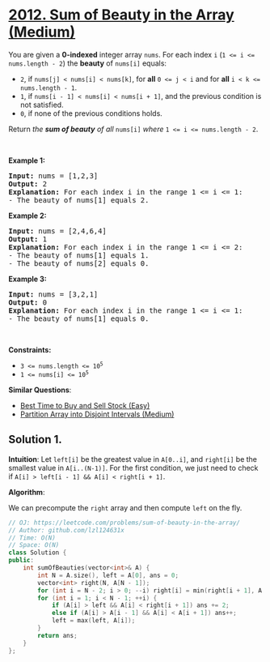# [2012. Sum of Beauty in the Array (Medium)](https://leetcode.com/problems/sum-of-beauty-in-the-array/)

<p>You are given a <strong>0-indexed</strong> integer array <code>nums</code>. For each index <code>i</code> (<code>1 &lt;= i &lt;= nums.length - 2</code>) the <strong>beauty</strong> of <code>nums[i]</code> equals:</p>

<ul>
	<li><code>2</code>, if <code>nums[j] &lt; nums[i] &lt; nums[k]</code>, for <strong>all</strong> <code>0 &lt;= j &lt; i</code> and for <strong>all</strong> <code>i &lt; k &lt;= nums.length - 1</code>.</li>
	<li><code>1</code>, if <code>nums[i - 1] &lt; nums[i] &lt; nums[i + 1]</code>, and the previous condition is not satisfied.</li>
	<li><code>0</code>, if none of the previous conditions holds.</li>
</ul>

<p>Return<em> the <strong>sum of beauty</strong> of all </em><code>nums[i]</code><em> where </em><code>1 &lt;= i &lt;= nums.length - 2</code>.</p>

<p>&nbsp;</p>
<p><strong>Example 1:</strong></p>

<pre><strong>Input:</strong> nums = [1,2,3]
<strong>Output:</strong> 2
<strong>Explanation:</strong> For each index i in the range 1 &lt;= i &lt;= 1:
- The beauty of nums[1] equals 2.
</pre>

<p><strong>Example 2:</strong></p>

<pre><strong>Input:</strong> nums = [2,4,6,4]
<strong>Output:</strong> 1
<strong>Explanation:</strong> For each index i in the range 1 &lt;= i &lt;= 2:
- The beauty of nums[1] equals 1.
- The beauty of nums[2] equals 0.
</pre>

<p><strong>Example 3:</strong></p>

<pre><strong>Input:</strong> nums = [3,2,1]
<strong>Output:</strong> 0
<strong>Explanation:</strong> For each index i in the range 1 &lt;= i &lt;= 1:
- The beauty of nums[1] equals 0.
</pre>

<p>&nbsp;</p>
<p><strong>Constraints:</strong></p>

<ul>
	<li><code>3 &lt;= nums.length &lt;= 10<sup>5</sup></code></li>
	<li><code>1 &lt;= nums[i] &lt;= 10<sup>5</sup></code></li>
</ul>


**Similar Questions**:
* [Best Time to Buy and Sell Stock (Easy)](https://leetcode.com/problems/best-time-to-buy-and-sell-stock/)
* [Partition Array into Disjoint Intervals (Medium)](https://leetcode.com/problems/partition-array-into-disjoint-intervals/)

## Solution 1.

**Intuition**: Let `left[i]` be the greatest value in `A[0..i]`, and `right[i]` be the smallest value in `A[i..(N-1)]`. For the first condition, we just need to check if `A[i] > left[i - 1] && A[i] < right[i + 1]`.

**Algorithm**:

We can precompute the `right` array and then compute `left` on the fly. 

```cpp
// OJ: https://leetcode.com/problems/sum-of-beauty-in-the-array/
// Author: github.com/lzl124631x
// Time: O(N)
// Space: O(N)
class Solution {
public:
    int sumOfBeauties(vector<int>& A) {
        int N = A.size(), left = A[0], ans = 0;
        vector<int> right(N, A[N - 1]);
        for (int i = N - 2; i > 0; --i) right[i] = min(right[i + 1], A[i]);
        for (int i = 1; i < N - 1; ++i) {
            if (A[i] > left && A[i] < right[i + 1]) ans += 2;
            else if (A[i] > A[i - 1] && A[i] < A[i + 1]) ans++;
            left = max(left, A[i]);
        }
        return ans;
    }
};
```